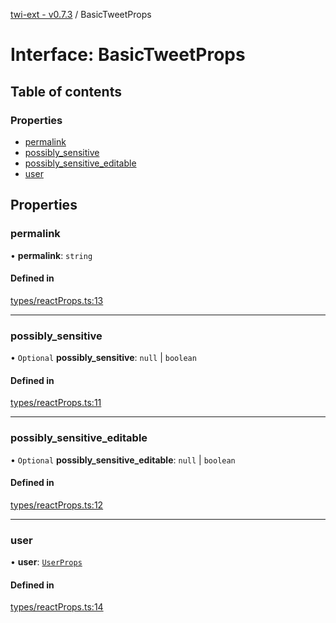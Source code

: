 [twi-ext - v0.7.3](../README.md) / BasicTweetProps

# Interface: BasicTweetProps

## Table of contents

### Properties

- [permalink](BasicTweetProps.md#permalink)
- [possibly\_sensitive](BasicTweetProps.md#possibly_sensitive)
- [possibly\_sensitive\_editable](BasicTweetProps.md#possibly_sensitive_editable)
- [user](BasicTweetProps.md#user)

## Properties

### permalink

• **permalink**: `string`

#### Defined in

[types/reactProps.ts:13](https://github.com/Robot-Inventor/twi-ext/blob/b2900c79c8576bc9b2c2e4ee6e7684e9a82c8717/src/types/reactProps.ts#L13)

___

### possibly\_sensitive

• `Optional` **possibly\_sensitive**: ``null`` \| `boolean`

#### Defined in

[types/reactProps.ts:11](https://github.com/Robot-Inventor/twi-ext/blob/b2900c79c8576bc9b2c2e4ee6e7684e9a82c8717/src/types/reactProps.ts#L11)

___

### possibly\_sensitive\_editable

• `Optional` **possibly\_sensitive\_editable**: ``null`` \| `boolean`

#### Defined in

[types/reactProps.ts:12](https://github.com/Robot-Inventor/twi-ext/blob/b2900c79c8576bc9b2c2e4ee6e7684e9a82c8717/src/types/reactProps.ts#L12)

___

### user

• **user**: [`UserProps`](UserProps.md)

#### Defined in

[types/reactProps.ts:14](https://github.com/Robot-Inventor/twi-ext/blob/b2900c79c8576bc9b2c2e4ee6e7684e9a82c8717/src/types/reactProps.ts#L14)
